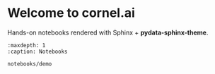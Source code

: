 # Welcome to cornel.ai

Hands-on notebooks rendered with Sphinx + **pydata-sphinx-theme**.

```{toctree}
:maxdepth: 1
:caption: Notebooks

notebooks/demo
```
